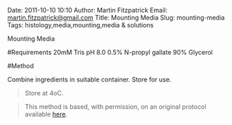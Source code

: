 Date: 2011-10-10 10:10
Author: Martin Fitzpatrick
Email: martin.fitzpatrick@gmail.com
Title: Mounting Media
Slug: mounting-media
Tags: histology,media,mounting,media &amp; solutions

Mounting Media





#Requirements
20mM Tris pH 8.0
0.5% N-propyl gallate
90% Glycerol 

#Method

Combine ingredients in suitable container. Store for use.


>Store at 4oC.






>This method is based, with permission, on an original protocol available [here](http://www.bio.unc.edu/faculty/salmon/lab/protocolscommonbuffers.html).

